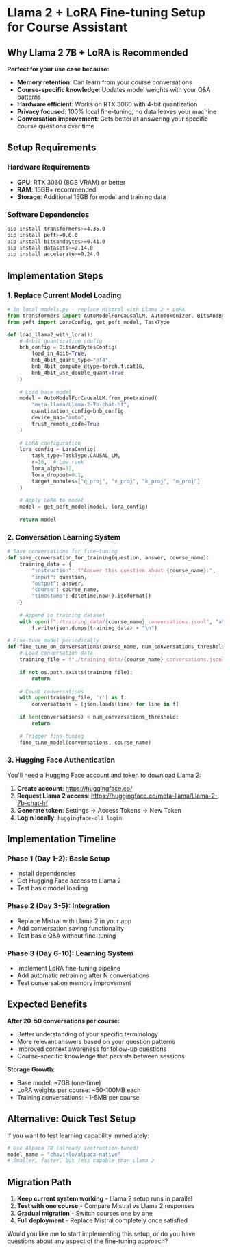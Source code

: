 # Llama 2 + LoRA Fine-tuning Setup for Course Assistant

## Why Llama 2 7B + LoRA is Recommended

**Perfect for your use case because:**
- **Memory retention**: Can learn from your course conversations
- **Course-specific knowledge**: Updates model weights with your Q&A patterns
- **Hardware efficient**: Works on RTX 3060 with 4-bit quantization
- **Privacy focused**: 100% local fine-tuning, no data leaves your machine
- **Conversation improvement**: Gets better at answering your specific course questions over time

## Setup Requirements

### Hardware Requirements
- **GPU**: RTX 3060 (8GB VRAM) or better
- **RAM**: 16GB+ recommended
- **Storage**: Additional 15GB for model and training data

### Software Dependencies
```bash
pip install transformers>=4.35.0
pip install peft>=0.6.0
pip install bitsandbytes>=0.41.0
pip install datasets>=2.14.0
pip install accelerate>=0.24.0
```

## Implementation Steps

### 1. Replace Current Model Loading
```python
# In local_models.py - replace Mistral with Llama 2 + LoRA
from transformers import AutoModelForCausalLM, AutoTokenizer, BitsAndBytesConfig
from peft import LoraConfig, get_peft_model, TaskType

def load_llama2_with_lora():
    # 4-bit quantization config
    bnb_config = BitsAndBytesConfig(
        load_in_4bit=True,
        bnb_4bit_quant_type="nf4",
        bnb_4bit_compute_dtype=torch.float16,
        bnb_4bit_use_double_quant=True
    )
    
    # Load base model
    model = AutoModelForCausalLM.from_pretrained(
        "meta-llama/Llama-2-7b-chat-hf",
        quantization_config=bnb_config,
        device_map="auto",
        trust_remote_code=True
    )
    
    # LoRA configuration
    lora_config = LoraConfig(
        task_type=TaskType.CAUSAL_LM,
        r=16,  # Low rank
        lora_alpha=32,
        lora_dropout=0.1,
        target_modules=["q_proj", "v_proj", "k_proj", "o_proj"]
    )
    
    # Apply LoRA to model
    model = get_peft_model(model, lora_config)
    
    return model
```

### 2. Conversation Learning System
```python
# Save conversations for fine-tuning
def save_conversation_for_training(question, answer, course_name):
    training_data = {
        "instruction": f"Answer this question about {course_name}:",
        "input": question,
        "output": answer,
        "course": course_name,
        "timestamp": datetime.now().isoformat()
    }
    
    # Append to training dataset
    with open(f"./training_data/{course_name}_conversations.jsonl", "a") as f:
        f.write(json.dumps(training_data) + "\n")

# Fine-tune model periodically
def fine_tune_on_conversations(course_name, num_conversations_threshold=10):
    # Load conversation data
    training_file = f"./training_data/{course_name}_conversations.jsonl"
    
    if not os.path.exists(training_file):
        return
        
    # Count conversations
    with open(training_file, 'r') as f:
        conversations = [json.loads(line) for line in f]
    
    if len(conversations) < num_conversations_threshold:
        return
        
    # Trigger fine-tuning
    fine_tune_model(conversations, course_name)
```

### 3. Hugging Face Authentication
You'll need a Hugging Face account and token to download Llama 2:

1. **Create account**: https://huggingface.co/
2. **Request Llama 2 access**: https://huggingface.co/meta-llama/Llama-2-7b-chat-hf
3. **Generate token**: Settings → Access Tokens → New Token
4. **Login locally**: `huggingface-cli login`

## Implementation Timeline

### Phase 1 (Day 1-2): Basic Setup
- Install dependencies
- Get Hugging Face access to Llama 2
- Test basic model loading

### Phase 2 (Day 3-5): Integration
- Replace Mistral with Llama 2 in your app
- Add conversation saving functionality
- Test basic Q&A without fine-tuning

### Phase 3 (Day 6-10): Learning System
- Implement LoRA fine-tuning pipeline
- Add automatic retraining after N conversations
- Test conversation memory improvement

## Expected Benefits

**After 20-50 conversations per course:**
- Better understanding of your specific terminology
- More relevant answers based on your question patterns  
- Improved context awareness for follow-up questions
- Course-specific knowledge that persists between sessions

**Storage Growth:**
- Base model: ~7GB (one-time)
- LoRA weights per course: ~50-100MB each
- Training conversations: ~1-5MB per course

## Alternative: Quick Test Setup

If you want to test learning capability immediately:
```python
# Use Alpaca 7B (already instruction-tuned)
model_name = "chavinlo/alpaca-native"
# Smaller, faster, but less capable than Llama 2
```

## Migration Path

1. **Keep current system working** - Llama 2 setup runs in parallel
2. **Test with one course** - Compare Mistral vs Llama 2 responses
3. **Gradual migration** - Switch courses one by one
4. **Full deployment** - Replace Mistral completely once satisfied

Would you like me to start implementing this setup, or do you have questions about any aspect of the fine-tuning approach?